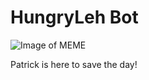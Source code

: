 
<h1>HungryLeh Bot</h1>

![Image of MEME](https://i.imgur.com/bDrj8Pd.png)

Patrick is here to save the day!
